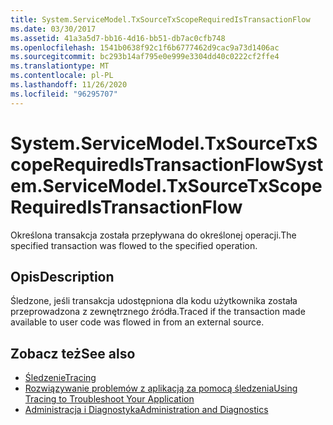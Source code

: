 ```yaml
---
title: System.ServiceModel.TxSourceTxScopeRequiredIsTransactionFlow
ms.date: 03/30/2017
ms.assetid: 41a3a5d7-bb16-4d16-bb51-db7ac0cfb748
ms.openlocfilehash: 1541b0638f92c1f6b6777462d9cac9a73d1406ac
ms.sourcegitcommit: bc293b14af795e0e999e3304dd40c0222cf2ffe4
ms.translationtype: MT
ms.contentlocale: pl-PL
ms.lasthandoff: 11/26/2020
ms.locfileid: "96295707"
---
```

# <a name="systemservicemodeltxsourcetxscoperequiredistransactionflow"></a><span data-ttu-id="1f445-102">System.ServiceModel.TxSourceTxScopeRequiredIsTransactionFlow</span><span class="sxs-lookup"><span data-stu-id="1f445-102">System.ServiceModel.TxSourceTxScopeRequiredIsTransactionFlow</span></span>

<span data-ttu-id="1f445-103">Określona transakcja została przepływana do określonej operacji.</span><span class="sxs-lookup"><span data-stu-id="1f445-103">The specified transaction was flowed to the specified operation.</span></span>  
  
## <a name="description"></a><span data-ttu-id="1f445-104">Opis</span><span class="sxs-lookup"><span data-stu-id="1f445-104">Description</span></span>  

 <span data-ttu-id="1f445-105">Śledzone, jeśli transakcja udostępniona dla kodu użytkownika została przeprowadzona z zewnętrznego źródła.</span><span class="sxs-lookup"><span data-stu-id="1f445-105">Traced if the transaction made available to user code was flowed in from an external source.</span></span>  
  
## <a name="see-also"></a><span data-ttu-id="1f445-106">Zobacz też</span><span class="sxs-lookup"><span data-stu-id="1f445-106">See also</span></span>

- [<span data-ttu-id="1f445-107">Śledzenie</span><span class="sxs-lookup"><span data-stu-id="1f445-107">Tracing</span></span>](index.md)
- [<span data-ttu-id="1f445-108">Rozwiązywanie problemów z aplikacją za pomocą śledzenia</span><span class="sxs-lookup"><span data-stu-id="1f445-108">Using Tracing to Troubleshoot Your Application</span></span>](using-tracing-to-troubleshoot-your-application.md)
- [<span data-ttu-id="1f445-109">Administracja i Diagnostyka</span><span class="sxs-lookup"><span data-stu-id="1f445-109">Administration and Diagnostics</span></span>](../index.md)

